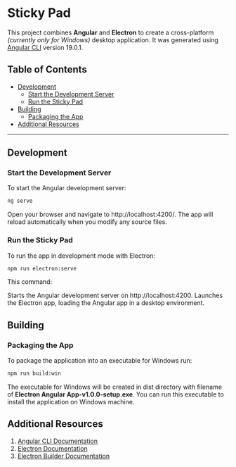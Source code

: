 # Sticky Pad

This project combines **Angular** and **Electron** to create a cross-platform _(currently only for Windows)_ desktop application. It was generated using [Angular CLI](https://github.com/angular/angular-cli) version 19.0.1.

## Table of Contents

- [Development](#development)
  - [Start the Development Server](#start-the-development-server)
  - [Run the Sticky Pad](#run-the-sticky-pad)
- [Building](#building)
  - [Packaging the App](#packaging-the-app)
- [Additional Resources](#additional-resources)

---

## Development

### Start the Development Server

To start the Angular development server:

```bash
ng serve
```

Open your browser and navigate to http://localhost:4200/. The app will reload automatically when you modify any source files.

### Run the Sticky Pad
To run the app in development mode with Electron:

```bash
npm run electron:serve
```

This command:

Starts the Angular development server on http://localhost:4200.
Launches the Electron app, loading the Angular app in a desktop environment.

## Building

### Packaging the App
To package the application into an executable for Windows run:

```bash
npm run build:win
```

The executable for Windows will be created in dist directory with filename of **Electron Angular App-v1.0.0-setup.exe**.
You can run this executable to install the application on Windows machine.


## Additional Resources
1. [Angular CLI Documentation](https://angular.dev/tools/cli)
2. [Electron Documentation](https://www.electronjs.org/docs/latest/)
3. [Electron Builder Documentation](https://www.electron.build/)